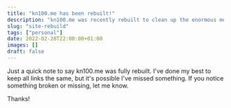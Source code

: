 ```yaml
---
title: "kn100.me has been rebuilt!"
description: "kn100.me was recently rebuilt to clean up the enormous mess that was made the first time around."
slug: "site-rebuild"
tags: ["personal"]
date: 2022-02-28T22:00:00+01:00
images: []
draft: false
---
```


Just a quick note to say kn100.me was fully rebuilt. I've done my best to keep all links the same, but it's possible I've missed something. If you notice something broken or missing, let me know.

Thanks!
